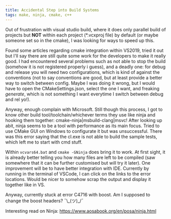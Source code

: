 ```yaml
---
title: Accidental Step into Build Systems
tags: make, ninja, cmake, c++
---
```


Out of frustration with visual studio build, where it does only parallel build of projects 
but **NOT** within each project (*.vcxproj file) by default (or maybe someone set so in the cmake), 
I was looking for ways to speed up this.

Found some articles regarding cmake integration within VS2019, tried it out but I'll say there are still 
quite some work for the developers to make it really good.
I had encountered several problems such as not able to stop the build (somehow it is not registered properly i guess),
and a deadly one: for debug and release you will need two configurations, 
which is kind of against the conventions (not to say conventions are good, 
but at least provide a better way to switch between config.
Maybe I was doing it wrong, but I would have to open the CMakeSettings.json, 
select the one I want, and freaking *generate*, which is not something I want everytime I switch between debug and rel yo!).

Anyway, enough complain with Microsoft.
Still though this process, I got to know other build tool/toolchain/whichever terms they use
like ninja and hooking them together: cmake-ninja|msbuild-clang|msvc!
After looking up abit, ninja seems to be a tool with performance as its main focus.
Tried to use CMake GUI on Windows to configurate it but was unsuccessful.
There was this error saying that the cl.exe is not able to build the sample tests, which left me to start with cmd stuff.

Within `vcvars64.bat` and `cmake -GNinja` does bring it to work.
At first sight, it is already better telling you how many files are left to be compiled 
(saw somewhere that it can be further customised but will try it later).
One improvement will be to have better integration with IDE. 
Currently by running in the terminal of VSCode, I can click on the links to the error locations.
Would be nicer to somehow scrap the output and display it together like in VS.

Anyway, currently stuck at error C4716 with boost.
Am I supposed to change the boost headers?
¯\\\_(ツ)\_/¯

Interesting read on Ninja: <https://www.aosabook.org/en/posa/ninja.html>
